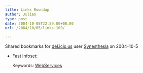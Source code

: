 ```yaml
---
title: Links Roundup
author: Julian
type: post
date: 2004-10-05T22:59:00+00:00
url: /2004/10/05/links-100/

---
```

Shared bookmarks for [del.icio.us][1] user  [Synesthesia][2] on 2004-10-5

  * [Fast Infoset][3]:
   
    Keywords: [WebServices][4]

 [1]: http://del.icio.us/
 [2]: http://del.icio.us/synesthesia
 [3]: http://java.sun.com/developer/technicalArticles/xml/fastinfoset/ "http://java.sun.com/developer/technicalArticles/xml/fastinfoset/"
 [4]: http://del.icio.us/synesthesia/WebServices